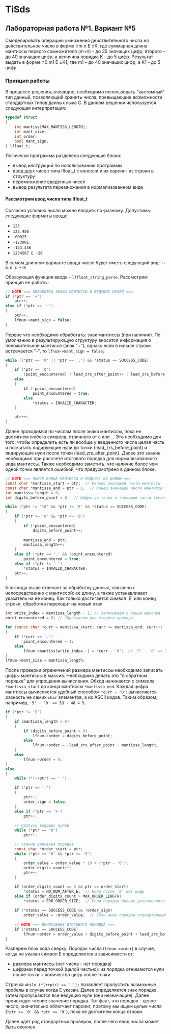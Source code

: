 # TiSds

## Лабораторная работа №1. Вариант №5

Смоделировать операцию умножения действительного числа на действительное число 
в форме ±m.n Е ±K, где суммарная длина мантиссы первого сомножителя (m+n) - до
35 значащих цифр, второго – до 40 значащих цифр, а величина порядка K - до 5 цифр. 
Результат выдать в форме ±0.m1 Е ±K1, где m1 – до 40 значащих цифр, а K1 - до 5 цифр.

### Принцип работы

В процессе решения, очевидно, необходимо использовать "кастомный" тип данный, позволяющий хранить числа, превыщающие возможности стандартных типов данных яыка C. В данном решении используется следующая интерпретация:

```c
typedef struct 
{
    int mantiss[MAX_MANTISS_LENGTH];
    int mant_size;
    int order;
    bool mant_sign;
} lfloat_t;
```

Логически программа разделена следующие блоки:
* вывод инструкций по использованию программы
* ввод двух чисел типа lfloat_t с консоли и их парсинг из строки в структуру
* перемножение введенных чисел
* вывод результата перемножения в нормализованном виде

#### Рассмотрим ввод числа типа lfloat_t

Согласно условию число можно вводить по-разному. Допустимы следующие форматы ввода:
* ```123```
* ```123.456```
* ```.00025```
* ```+123001.```
* ```-123.456```
* ```1234567 Е -20```

В самом длинном варианте ввода число будет иметь следующий вид: ```+-m.n E +-K```

Образующая функция ввода - ```lffloat_string_parse```. Рассмотрим принцип ее работы:

```c
// NOTE === ОБРАБОТКА ЗНАКА МАНТИССЫ И ВЕДУЩИХ НУЛЕЙ ===
if (*ptr == '+')
    ptr++;
else if (*ptr == '-')
{
    ptr++;
    lfnum->mant_sign = false;
}
```

Первое что необходимо обработать: знак мантиссы (при наличии). По умолчанию в результирующую структуру вносится информация о положительной мантиссе (знак "+"), однако если в начале строки встречается "-", то ```lfnum->mant_sign = false;```

```c
while ((*ptr == '0' || *ptr == '.') && *status == SUCCESS_CODE)
{
    if (*ptr == '0')
        (point_encountered) ? lead_zrs_after_point++ : lead_zrs_before_point++;
    else 
    {
        if (!point_encountered)
            point_encountered = true;
        else 
            *status = INVALID_CHARACTER;
    }

    ptr++;         
}      
```

Далее проходимся по числам после знака мантиссы, пока не достигнем любого символа, отличного от ```0``` или ```.```. Это необходимо для того, чтобы определить есть ли вообще у введенного числа целая часть и посчитать лидирующие нули до точки (lead_zrs_before_point) и лидирующие нули после точки (lead_zrs_after_point). Далее это знание необходимо при рассчете итогового порядка для нормализованного вида мантиссы. Также необходимо заметить, что наличие более чем одной точки является ошибкой, что предусмотрено в данном блоке.

```c
// NOTE === ПОИСК КОНЦА МАНТИССЫ И ПОДСЧЕТ ЕЕ ДЛИНЫ ===
const char *mantissa_start = ptr;  // Начало значащей части мантиссы
const char *mantissa_end = ptr - 1;  // Конец значащей части мантиссы
int mantissa_length = 0;
int digits_before_point = 0;  // Цифры до точки в значащей части (если есть)

while (*ptr != '\0' && *ptr != 'E' && *status == SUCCESS_CODE)
{
    if (*ptr >= '0' && *ptr <= '9')
    {
        if (!point_encountered)
            digits_before_point++;
        
        mantissa_end = ptr;
        mantissa_length++;
    }
    else if (*ptr == '.' && !point_encountered)
        point_encountered = true;
    else if (*ptr != ' ')
        *status = INVALID_CHARACTER;
    ptr++;
}
```

Блок кода выше отвечает за обработку данных, связанных непосредственно с мантиссой: ее длину, а также устанавливает указатель на ее конец. Как только достигается символ 'E' или конец строки, обработка переходит на новый этап.

```c
int write_index = mantissa_length - 1; // Записываем с конца массива
point_encountered = 0; // Сбрасываем для второго прохода

for (const char *curr = mantissa_start; curr <= mantissa_end; curr++) 
{
    if (*curr == '.')
        point_encountered = 1;
    else 
        lfnum->mantiss[write_index--] = *curr - '0';  // '5' - '0' => 53 - 48 = 5
}
lfnum->mant_size = mantissa_length;
```

После проверки ограничений размера мантиссы необходимо записать цифры мантиссы в массив. Необходимо делать это "в обратном порядке" для упрощения вычисления. Обход начинается с символа ```*mantissa_start``` до конца мантиссы ```*mantissa_end```. Каждая цифра мантиссы вычисляется удобный способом ```*curr - '0'```: вычисляется разность не самих ```char``` элементов, а их ASCII кодов. Таким образом, например, ```'5' - '0' => 53 - 48 = 5```.

```c
if (*ptr != 'E')
{
    if (mantissa_length > 0)
    {
        if (digits_before_point > 0)
            lfnum->order = digits_before_point;
        else
            lfnum->order = -lead_zrs_after_point - mantissa_length;
    }
    else
        lfnum->order = 0;
}
else
{
    while (*(++ptr) == ' ');

    if (*ptr == '-')
    {
        ptr++;
        order_sign = false;
    }
    else if (*ptr == '+')
        ptr++;
    
    // Пропуск ведущих нулей
    while (*ptr == '0')
        ptr++;

    // Чтение значения порядка
    const char *order_start = ptr;
    while (*ptr >= '0' && *ptr <= '9')
    {
        order_value = order_value * 10 + (*ptr - '0');
        order_digits_count++;
        ptr++;
    }

    if (order_digits_count == 0 && ptr == order_start)
        *status = NO_NUM_AFTER_E;  // Если после 'E' нет цифр
    else if (order_digits_count > MAX_ORDER_LENGTH)
        *status = ERR_ORDER_SIZE;  // Если порядок больше дозволенного
    
    if (*status == SUCCESS_CODE && !order_sign)
        order_value = -order_value;  // Если знак порядка отрицательный, меняем значение  
        
    // NOTE === ВЫЧИСЛЕНИЕ ИТОГОВОГО ПОРЯДКА ===
    if (*status == SUCCESS_CODE)
        lfnum->order = order_value + digits_before_point + lead_zrs_before_point - lead_zrs_after_point;
}
```

Разберем блок кода сверху. Порядок числа (```lfnum->order```) в случае, когда не указан символ E определяется в зависимости от:
* размера мантиссы (нет числа - нет порядка)
* цифрами перед точкой (целой частью): из порядка отнимаются нули после точки + количество цифр после точки

Строчка ```while (*(++ptr) == ' ');``` позволяет пропустить возможные пробелы в случае когда E указан. Далее определяется знак порядка, затем пропускаются все ведущию нули (они незначащие). Далее происходит чтение значение порядка. Тот факт, что порядок - целое число, значительно облегчает парсинг, поэтому мы ищем целые числа (```*ptr >= '0' && *ptr <= '9'```), пока не достигнем конца строки.

Далее идет ряд стандартных проверок, после чего ввод числа может быть окончен.
